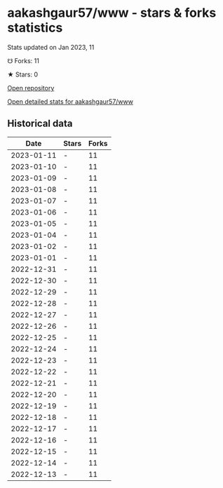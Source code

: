 # aakashgaur57/www - stars & forks statistics

Stats updated on Jan 2023, 11

☋ Forks: 11

★ Stars: 0

[Open repository](https://github.com/aakashgaur57/www)

[Open detailed stats for aakashgaur57/www](https://reviewgithub.com/rep/aakashgaur57/www)

## Historical data
| Date | Stars | Forks |
|------|-------|-------|
| 2023-01-11 | - | 11 | 
| 2023-01-10 | - | 11 | 
| 2023-01-09 | - | 11 | 
| 2023-01-08 | - | 11 | 
| 2023-01-07 | - | 11 | 
| 2023-01-06 | - | 11 | 
| 2023-01-05 | - | 11 | 
| 2023-01-04 | - | 11 | 
| 2023-01-02 | - | 11 | 
| 2023-01-01 | - | 11 | 
| 2022-12-31 | - | 11 | 
| 2022-12-30 | - | 11 | 
| 2022-12-29 | - | 11 | 
| 2022-12-28 | - | 11 | 
| 2022-12-27 | - | 11 | 
| 2022-12-26 | - | 11 | 
| 2022-12-25 | - | 11 | 
| 2022-12-24 | - | 11 | 
| 2022-12-23 | - | 11 | 
| 2022-12-22 | - | 11 | 
| 2022-12-21 | - | 11 | 
| 2022-12-20 | - | 11 | 
| 2022-12-19 | - | 11 | 
| 2022-12-18 | - | 11 | 
| 2022-12-17 | - | 11 | 
| 2022-12-16 | - | 11 | 
| 2022-12-15 | - | 11 | 
| 2022-12-14 | - | 11 | 
| 2022-12-13 | - | 11 | 


